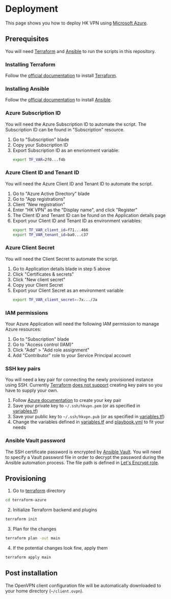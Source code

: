 # Deployment
This page shows you how to deploy HK VPN using [Microsoft Azure](https://azure.microsoft.com/en-us/services/virtual-machines/).

## Prerequisites
You will need [Terraform](https://www.terraform.io/) and [Ansible](https://www.ansible.com/) to run the scripts in this repository.

### Installing Terraform
Follow the [official documentation](https://learn.hashicorp.com/terraform/getting-started/install.html) to install [Terraform](https://www.terraform.io/).

### Installing Ansible
Follow the [official documentation](https://docs.ansible.com/ansible/latest/installation_guide/intro_installation.html) to install [Ansible](https://www.ansible.com/).

### Azure Subscription ID
You will need the Azure Subscription ID to automate the script. The Subscription ID can be found in "Subscription" resource.

1. Go to "Subscription" blade
2. Copy your Subscription ID
3. Export Subscription ID as an envrionment variable:
   ```sh
   export TF_VAR=2f0...f4b
   ```

### Azure Client ID and Tenant ID
You will need the Azure Client ID and Tenant ID to automate the script.

1. Go to "Azure Active Directory" blade
2. Go to "App registrations"
3. Client "New registration"
4. Enter "HK VPN" as the "Display name", and click "Register"
5. The Client ID and Tenant ID can be found on the Application details page
6. Export your Client ID and Tenant ID as environment variables:
   ```sh
   export TF_VAR_client_id=f71...466
   export TF_VAR_tenant_id=ba0...c37
   ```

### Azure Client Secret
You will need the Client Secret to automate the script.

1. Go to Application details blade in step 5 above
2. Click "Certificates & secrets"
3. Click "New client secret"
4. Copy your Client Secret
5. Export your Client Secret as an environment variable
   ```sh
   export TF_VAR_client_secret=-7x.../Ja
   ```

### IAM permissions
Your Azure Application will need the following IAM permission to manage Azure resources:

1. Go to "Subscription" blade
2. Go to "Access control (IAM)"
3. Click "Add" > "Add role assignment"
4. Add "Contributor" role to your Service Principal account

### SSH key pairs
You will need a key pair for connecting the newly provisioned instance using SSH. Currently [Terraform](https://www.terraform.io/) [does not support](https://www.terraform.io/docs/providers/aws/r/key_pair.html) creating key pairs so you have to supply your own.

1. Follow [Azure documentation](https://docs.microsoft.com/en-us/azure/virtual-machines/linux/mac-create-ssh-keys) to create your key pair
2. Save your private key to `~/.ssh/hkvpn.pem` (or as specified in [variables.tf](https://github.com/ayltai/hkvpn-infrastructure/tree/master/terraform-azure/variables.tf))
3. Save your public key to `~/.ssh/hkvpn.pub` (or as specified in [variables.tf](https://github.com/ayltai/hkvpn-infrastructure/tree/master/terraform-azure/variables.tf))
4. Change the variables defined in [variables.tf](https://github.com/ayltai/hknews-infrastructure/tree/master/terraform-azure/variables.tf) and [playbook.yml](https://github.com/ayltai/hkvpn-infrastructure/tree/master/ansible/playbook.yml) to fit your needs

### Ansible Vault password
The SSH certificate password is encrypted by [Ansible Vault](https://docs.ansible.com/ansible/latest/user_guide/vault.html). You will need to specify a Vault password file in order to decrypt the password during the Ansible automation process. The file path is defined in [Let's Encrypt role](https://github.com/ayltai/hknews-infrastructure/tree/master/ansible/letsencrypt/vars/main.yml).

## Provisioning
1. Go to [terraform](https://github.com/ayltai/hkvpn-infrastructure/tree/master/terraform-azure) directory
  ```sh
  cd terraform-azure
  ```
2. Initialize Terraform backend and plugins
  ```sh
  terraform init
  ```
3. Plan for the changes
  ```sh
  terraform plan -out main
  ```
4. If the potential changes look fine, apply them
  ```sh
  terraform apply main
  ```

## Post installation
The OpenVPN client configuration file will be automatically downloaded to your home directory (`~/client.ovpn`).
